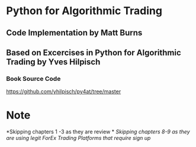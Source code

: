 # Python for Algorithmic Trading
## Code Implementation by Matt Burns
## Based on Excercises in Python for Algorithmic Trading by Yves Hilpisch

### Book Source Code
https://github.com/yhilpisch/py4at/tree/master



# Note
*Skipping chapters 1 -3 as they are review *
*Skipping chapters 8-9 as they are using legit ForEx Trading Platforms that require sign up*
